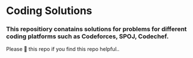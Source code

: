 # Coding Solutions

### This repositiory conatains solutions for problems for different coding platforms such as **Codeforces**, **SPOJ**, **Codechef**.

 Please 🌟 this repo if you find this repo helpful..
